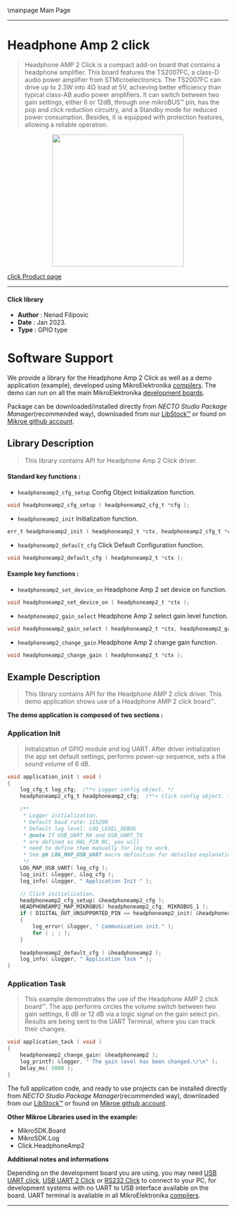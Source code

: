 \mainpage Main Page

---
# Headphone Amp 2 click

> Headphone AMP 2 Click is a compact add-on board that contains a headphone amplifier. 
> This board features the TS2007FC, a class-D audio power amplifier from STMicroelectronics. 
> The TS2007FC can drive up to 2.3W into 4Ω load at 5V, achieving better efficiency 
> than typical class-AB audio power amplifiers. It can switch between two gain settings, 
> either 6 or 12dB, through one mikroBUS™ pin, has the pop and click reduction circuitry, 
> and a Standby mode for reduced power consumption. Besides, it is equipped with protection features, 
> allowing a reliable operation.

<p align="center">
  <img src="https://download.mikroe.com/images/click_for_ide/headphoneamp2_click.png" height=300px>
</p>

[click Product page](https://www.mikroe.com/headphone-amp-2-click)

---


#### Click library

- **Author**        : Nenad Filipovic
- **Date**          : Jan 2023.
- **Type**          : GPIO type


# Software Support

We provide a library for the Headphone Amp 2 Click
as well as a demo application (example), developed using MikroElektronika
[compilers](https://www.mikroe.com/necto-studio).
The demo can run on all the main MikroElektronika [development boards](https://www.mikroe.com/development-boards).

Package can be downloaded/installed directly from *NECTO Studio Package Manager*(recommended way), downloaded from our [LibStock&trade;](https://libstock.mikroe.com) or found on [Mikroe github account](https://github.com/MikroElektronika/mikrosdk_click_v2/tree/master/clicks).

## Library Description

> This library contains API for Headphone Amp 2 Click driver.

#### Standard key functions :

- `headphoneamp2_cfg_setup` Config Object Initialization function.
```c
void headphoneamp2_cfg_setup ( headphoneamp2_cfg_t *cfg );
```

- `headphoneamp2_init` Initialization function.
```c
err_t headphoneamp2_init ( headphoneamp2_t *ctx, headphoneamp2_cfg_t *cfg );
```

- `headphoneamp2_default_cfg` Click Default Configuration function.
```c
void headphoneamp2_default_cfg ( headphoneamp2_t *ctx );
```

#### Example key functions :

- `headphoneamp2_set_device_on` Headphone Amp 2 set device on function.
```c
void headphoneamp2_set_device_on ( headphoneamp2_t *ctx );
```

- `headphoneamp2_gain_select` Headphone Amp 2 select gain level function.
```c
void headphoneamp2_gain_select ( headphoneamp2_t *ctx, headphoneamp2_gain_select_value_t sel_gain );
```

- `headphoneamp2_change_gain` Headphone Amp 2 change gain function.
```c
void headphoneamp2_change_gain ( headphoneamp2_t *ctx ); 
```

## Example Description

> This library contains API for the Headphone AMP 2 click driver.
> This demo application shows use of a Headphone AMP 2 click board™.

**The demo application is composed of two sections :**

### Application Init

> Initialization of GPIO module and log UART.
> After driver initialization the app set default settings, 
> performs power-up sequence, sets a the sound volume of 6 dB.

```c
void application_init ( void ) 
{
    log_cfg_t log_cfg;  /**< Logger config object. */
    headphoneamp2_cfg_t headphoneamp2_cfg;  /**< Click config object. */

    /** 
     * Logger initialization.
     * Default baud rate: 115200
     * Default log level: LOG_LEVEL_DEBUG
     * @note If USB_UART_RX and USB_UART_TX 
     * are defined as HAL_PIN_NC, you will 
     * need to define them manually for log to work. 
     * See @b LOG_MAP_USB_UART macro definition for detailed explanation.
     */
    LOG_MAP_USB_UART( log_cfg );
    log_init( &logger, &log_cfg );
    log_info( &logger, " Application Init " );

    // Click initialization.
    headphoneamp2_cfg_setup( &headphoneamp2_cfg );
    HEADPHONEAMP2_MAP_MIKROBUS( headphoneamp2_cfg, MIKROBUS_1 );
    if ( DIGITAL_OUT_UNSUPPORTED_PIN == headphoneamp2_init( &headphoneamp2, &headphoneamp2_cfg ) ) 
    {
        log_error( &logger, " Communication init." );
        for ( ; ; );
    }
    
    headphoneamp2_default_cfg ( &headphoneamp2 );
    log_info( &logger, " Application Task " );
}
```

### Application Task

> This example demonstrates the use of the Headphone AMP 2 click board™.
> The app performs circles the volume switch between two gain settings,
> 6 dB or 12 dB via a logic signal on the gain select pin.
> Results are being sent to the UART Terminal, where you can track their changes.

```c
void application_task ( void ) 
{
    headphoneamp2_change_gain( &headphoneamp2 );
    log_printf( &logger, " The gain level has been changed.\r\n" );
    Delay_ms( 5000 );
}
```

The full application code, and ready to use projects can be installed directly from *NECTO Studio Package Manager*(recommended way), downloaded from our [LibStock&trade;](https://libstock.mikroe.com) or found on [Mikroe github account](https://github.com/MikroElektronika/mikrosdk_click_v2/tree/master/clicks).

**Other Mikroe Libraries used in the example:**

- MikroSDK.Board
- MikroSDK.Log
- Click.HeadphoneAmp2

**Additional notes and informations**

Depending on the development board you are using, you may need
[USB UART click](https://www.mikroe.com/usb-uart-click),
[USB UART 2 Click](https://www.mikroe.com/usb-uart-2-click) or
[RS232 Click](https://www.mikroe.com/rs232-click) to connect to your PC, for
development systems with no UART to USB interface available on the board. UART
terminal is available in all MikroElektronika
[compilers](https://shop.mikroe.com/compilers).

---
